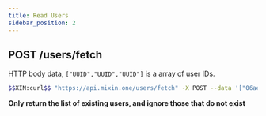 ```yaml
---
title: Read Users
sidebar_position: 2
---
```



## POST /users/fetch

HTTP body data, `["UUID","UUID","UUID"]` is a array of user IDs.

```bash
$$XIN:curl$$ "https://api.mixin.one/users/fetch" -X POST --data '["06aed1e3-bd77-4a59-991a-5bb5ae6fbb09"]'
```


**Only return the list of existing users, and ignore those that do not exist**

